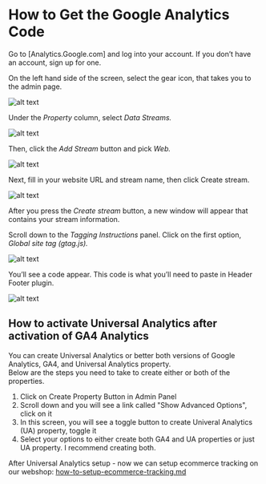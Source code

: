 # How to Get the Google Analytics Code

Go to [Analytics.Google.com] and log into your account. If you don’t have an account, sign up for one.

On the left hand side of the screen, select the gear icon, that takes you to the admin page.

![alt text ](https://wpastra.com/wp-content/uploads/2022/01/google-analytics-admin-panel.png)

Under the *Property* column, select *Data Streams.*

![alt text ](https://wpastra.com/wp-content/uploads/2022/01/google-analytics-data-streams.png)

Then, click the *Add Stream* button and pick *Web.*

![alt text ](https://wpastra.com/wp-content/uploads/2022/01/add-stream.png)

Next, fill in your website URL and stream name, then click Create stream.

![alt text ](https://wpastra.com/wp-content/uploads/2022/01/create-stream-in-google-analytics.png)

After you press the *Create stream* button, a new window will appear that contains your stream information.

Scroll down to the *Tagging Instructions* panel. Click on the first option, *Global site tag (gtag.js).*

![alt text ](https://wpastra.com/wp-content/uploads/2022/01/tagging-instructions.png)

You’ll see a code appear. This code is what you’ll need to paste in Header Footer plugin.

![alt text ](https://wpastra.com/wp-content/uploads/2022/01/google-analytics-global-site-tag.png)

## How to activate Universal Analytics after activation of GA4 Analytics

You can create Universal Analytics or better both versions of Google Analytics, GA4, and Universal Analytics property.  
Below are the steps you need to take to create either or both of the properties.

1. Click on Create Property Button in Admin Panel
2. Scroll down and you will see a link called "Show Advanced Options", click on it
3. In this screen, you will see a toggle button to create Univeral Analytics (UA) property, toggle it
4. Select your options to either create both GA4 and UA properties or just UA property. I recommend creating both.

After Universal Analytics setup - now we can setup ecommerce tracking on our webshop: [how-to-setup-ecommerce-tracking.md](how-to-setup-ecommerce-tracking.md)
